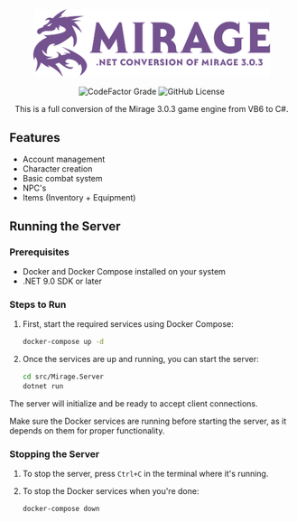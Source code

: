 ﻿<div align="center">
    <img src=".github/assets/mirage.png" width="420">

![CodeFactor Grade](https://img.shields.io/codefactor/grade/github/guthius/mirage-net)
![GitHub License](https://img.shields.io/github/license/guthius/mirage-net)

This is a full conversion of the Mirage 3.0.3 game engine from VB6 to C#.

</div>

## Features

- Account management
- Character creation
- Basic combat system
- NPC's
- Items (Inventory + Equipment)

## Running the Server

### Prerequisites
- Docker and Docker Compose installed on your system
- .NET 9.0 SDK or later

### Steps to Run

1. First, start the required services using Docker Compose:
   ```bash
   docker-compose up -d
   ```

2. Once the services are up and running, you can start the server:
   ```bash
   cd src/Mirage.Server
   dotnet run
   ```

The server will initialize and be ready to accept client connections. 

Make sure the Docker services are running before starting the server, as it depends on them for proper functionality.

### Stopping the Server

1. To stop the server, press `Ctrl+C` in the terminal where it's running.

2. To stop the Docker services when you're done:
   ```bash
   docker-compose down
   ```
